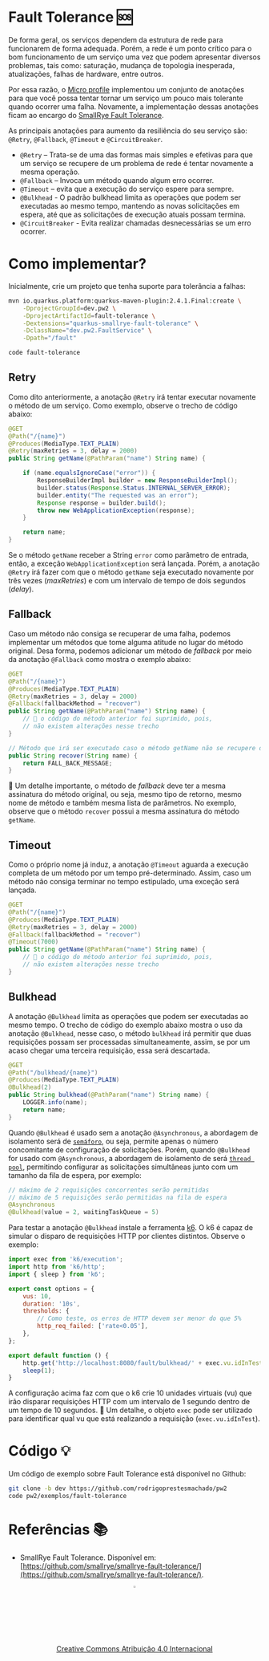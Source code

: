 # Fault Tolerance 🆘

De forma geral, os serviços dependem da estrutura de rede para funcionarem de forma adequada. Porém, a rede é um ponto crítico para o bom funcionamento de um serviço uma vez que podem apresentar diversos problemas, tais como: saturação, mudança de topologia inesperada, atualizações, falhas de hardware, entre outros.

Por essa razão, o [Micro profile](https://github.com/eclipse/microprofile-fault-tolerance/) implementou um conjunto de anotações para que você possa tentar tornar um serviço um pouco mais tolerante quando ocorrer uma falha. Novamente, a implementação dessas anotações ficam ao encargo do [SmallRye Fault Tolerance](https://github.com/smallrye/smallrye-fault-tolerance/).

As principais anotações para aumento da resiliência do seu serviço são: `@Retry`, `@Fallback`, `@Timeout` e `@CircuitBreaker`.

* `@Retry` – Trata-se de uma das formas mais simples e efetivas para que um serviço se recupere de um problema de rede é tentar novamente a mesma operação.
* `@Fallback` – Invoca um método quando algum erro ocorrer.
* `@Timeout` – evita que a execução do serviço espere para sempre.
* `@Bulkhead` - O padrão bulkhead limita as operações que podem ser executadas ao mesmo tempo, mantendo as novas solicitações em espera, até que as solicitações de execução atuais possam termina.
* `@CircuitBreaker` - Evita realizar chamadas desnecessárias se um erro ocorrer.

# Como implementar?

Inicialmente, crie um projeto que tenha suporte para tolerância a falhas:

```sh
mvn io.quarkus.platform:quarkus-maven-plugin:2.4.1.Final:create \
    -DprojectGroupId=dev.pw2 \
    -DprojectArtifactId=fault-tolerance \
    -Dextensions="quarkus-smallrye-fault-tolerance" \
    -DclassName="dev.pw2.FaultService" \
    -Dpath="/fault"

code fault-tolerance
```

## Retry

Como dito anteriormente, a anotação `@Retry` irá tentar executar novamente o método de um serviço. Como exemplo, observe o trecho de código abaixo:

```java
@GET
@Path("/{name}")
@Produces(MediaType.TEXT_PLAIN)
@Retry(maxRetries = 3, delay = 2000)
public String getName(@PathParam("name") String name) {

    if (name.equalsIgnoreCase("error")) {
        ResponseBuilderImpl builder = new ResponseBuilderImpl();
        builder.status(Response.Status.INTERNAL_SERVER_ERROR);
        builder.entity("The requested was an error");
        Response response = builder.build();
        throw new WebApplicationException(response);
    }

    return name;
}
```

Se o método `getName` receber a String `error` como parâmetro de entrada, então, a exceção  `WebApplicationException` será lançada. Porém, a anotação `@Retry` irá fazer com que o método `getName` seja executado novamente por três vezes (*maxRetries*) e com um intervalo de tempo de dois segundos (*delay*).

## Fallback

Caso um método não consiga se recuperar de uma falha, podemos implementar um métodos que tome alguma atitude no lugar do método original. Desa forma, podemos adicionar um método de *fallback* por meio da anotação `@Fallback` como mostra o exemplo abaixo:

```java
@GET
@Path("/{name}")
@Produces(MediaType.TEXT_PLAIN)
@Retry(maxRetries = 3, delay = 2000)
@Fallback(fallbackMethod = "recover")
public String getName(@PathParam("name") String name) {
    // 🚨 o código do método anterior foi suprimido, pois,
    // não existem alterações nesse trecho
}

// Método que irá ser executado caso o método getName não se recupere da falha
public String recover(String name) {
    return FALL_BACK_MESSAGE;
}
```

🚨 Um detalhe importante, o método de *fallback* deve ter a mesma assinatura do método original, ou seja, mesmo tipo de retorno, mesmo nome de método e também mesma lista de parâmetros. No exemplo, observe que o método `recover` possui a mesma assinatura do método `getName`.

## Timeout

 Como o próprio nome já induz, a anotação `@Timeout` aguarda a execução completa de um método por um tempo pré-determinado. Assim, caso um método não consiga terminar no tempo estipulado, uma exceção será lançada.

```java
@GET
@Path("/{name}")
@Produces(MediaType.TEXT_PLAIN)
@Retry(maxRetries = 3, delay = 2000)
@Fallback(fallbackMethod = "recover")
@Timeout(7000)
public String getName(@PathParam("name") String name) {
    // 🚨 o código do método anterior foi suprimido, pois,
    // não existem alterações nesse trecho
}
```

## Bulkhead

A anotação `@Bulkhead` limita as operações que podem ser executadas ao mesmo tempo. O trecho de código do exemplo abaixo mostra o uso da anotação `@Bulkhead`, nesse caso, o método `bulkhead` irá permitir que duas requisições possam ser processadas simultaneamente, assim, se por um acaso chegar uma terceira requisição, essa será descartada.

```java
@GET
@Path("/bulkhead/{name}")
@Produces(MediaType.TEXT_PLAIN)
@Bulkhead(2)
public String bulkhead(@PathParam("name") String name) {
    LOGGER.info(name);
    return name;
}
```

Quando `@Bulkhead` é usado sem a anotação `@Asynchronous`, a abordagem de isolamento será de [`semáforo`](https://download.eclipse.org/microprofile/microprofile-fault-tolerance-4.0/microprofile-fault-tolerance-spec-4.0.html#_semaphore_style_bulkhead), ou seja, permite apenas o número concomitante de configuração de solicitações. Porém, quando `@Bulkhead` for usado com `@Asynchronous`, a abordagem de isolamento de será [`thread pool`](https://download.eclipse.org/microprofile/microprofile-fault-tolerance-4.0/microprofile-fault-tolerance-spec-4.0.html#_thread_pool_style_bulkhead), permitindo configurar as solicitações simultâneas junto com um tamanho da fila de espera, por exemplo:

```java
// máximo de 2 requisições concorrentes serão permitidas
// máximo de 5 requisições serão permitidas na fila de espera
@Asynchronous
@Bulkhead(value = 2, waitingTaskQueue = 5)
```

Para testar a anotação `@Bulkhead` instale a ferramenta [k6](https://k6.io/docs/). O k6 é capaz de simular o disparo de requisições HTTP por clientes distintos. Observe o exemplo:

```js
import exec from 'k6/execution';
import http from 'k6/http';
import { sleep } from 'k6';

export const options = {
    vus: 10,
    duration: '10s',
    thresholds: {
        // Como teste, os erros de HTTP devem ser menor do que 5%
	    http_req_failed: ['rate<0.05'],
	},
};

export default function () {
    http.get('http://localhost:8080/fault/bulkhead/' + exec.vu.idInTest);
    sleep(1);
}
```

A configuração acima faz com que o k6 crie 10 unidades virtuais (vu) que irão disparar requisições HTTP com um intervalo de 1 segundo dentro de um tempo de 10 segundos. 🚨 Um detalhe, o objeto `exec` pode ser utilizado para identificar qual vu que está realizando a requisição (`exec.vu.idInTest`).

# Código 💡

Um código de exemplo sobre Fault Tolerance está disponível no Github:

```sh
git clone -b dev https://github.com/rodrigoprestesmachado/pw2
code pw2/exemplos/fault-tolerance
```

# Referências 📚

* SmallRye Fault Tolerance. Disponível em: [https://github.com/smallrye/smallrye-fault-tolerance/](https://github.com/smallrye/smallrye-fault-tolerance/).

<center>
<a href="https://rpmhub.dev" target="blanck"><img src="../../imgs/logo.png" alt="Rodrigo Prestes Machado" width="3%" height="3%" border=0 style="border:0; text-decoration:none; outline:none"></a><br/>
<a rel="license" href="http://creativecommons.org/licenses/by/4.0/">Creative Commons Atribuição 4.0 Internacional</a>
</center>